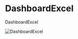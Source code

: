 # DashboardExcel
DashboardExcel

![DashboardExcel](https://user-images.githubusercontent.com/89113372/168237309-9e65468e-5571-4c5f-b3b0-790d3e560434.png)
